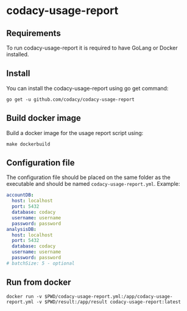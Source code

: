 # codacy-usage-report

## Requirements

To run codacy-usage-report it is required to have GoLang or Docker installed.

## Install

You can install the codacy-usage-report using go get command:

    go get -u github.com/codacy/codacy-usage-report

## Build docker image

Build a docker image for the usage report script using:

    make dockerbuild

## Configuration file

The configuration file should be placed on the same folder as the executable and should be named `codacy-usage-report.yml`. Example: 

```yaml
accountDB:
  host: localhost
  port: 5432
  database: codacy
  username: username
  password: password
analysisDB:
  host: localhost
  port: 5432
  database: codacy
  username: username
  password: password
# batchSize: 5 - optional
```

## Run from docker

    docker run -v $PWD/codacy-usage-report.yml:/app/codacy-usage-report.yml -v $PWD/result:/app/result codacy-usage-report:latest
